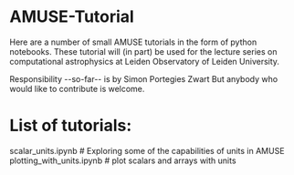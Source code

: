 # AMUSE-Tutorial

Here are a number of small AMUSE tutorials in the form of python notebooks.
These tutorial will (in part) be used for the lecture series on computational 
astrophysics at Leiden Observatory of Leiden University.

Responsibility --so-far-- is by Simon Portegies Zwart
But anybody who would like to contribute is welcome.

# List of tutorials:
scalar_units.ipynb            # Exploring some of the capabilities of units in AMUSE
plotting_with_units.ipynb     # plot scalars and arrays with units
